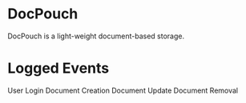 # DocPouch

DocPouch is a light-weight document-based storage. 


# Logged Events
User Login
Document Creation
Document Update
Document Removal
